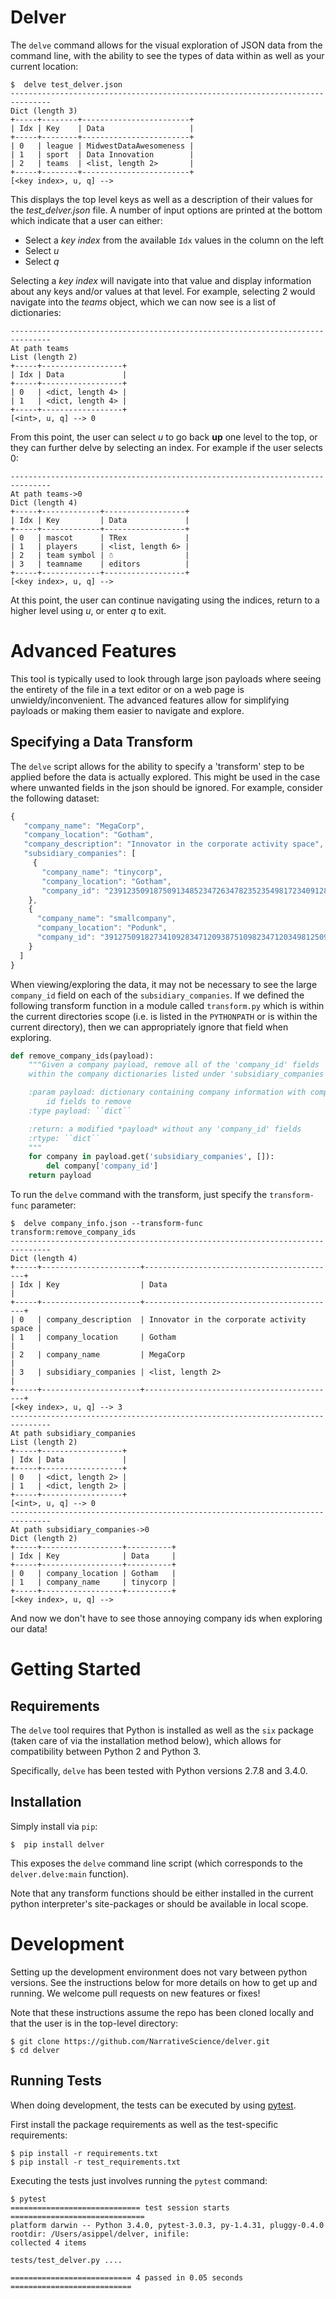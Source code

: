 # Delver

The `delve` command allows for the visual exploration of JSON data from the
command line, with the ability to see the types of data within as well as your
current location:

```
$  delve test_delver.json
-------------------------------------------------------------------------------
Dict (length 3)
+-----+--------+------------------------+
| Idx | Key    | Data                   |
+-----+--------+------------------------+
| 0   | league | MidwestDataAwesomeness |
| 1   | sport  | Data Innovation        |
| 2   | teams  | <list, length 2>       |
+-----+--------+------------------------+
[<key index>, u, q] -->
```

This displays the top level keys as well as a description of their values for the
*test_delver.json* file. A number of input options are printed at the bottom which
indicate that a user can either:

* Select a *key index* from the available `Idx` values in the column on the left
* Select *u*
* Select *q*

Selecting a *key index* will navigate into that value and display information
about any keys and/or values at that level. For example, selecting 2 would navigate
into the *teams* object, which we can now see is a list of dictionaries:

```
-------------------------------------------------------------------------------
At path teams
List (length 2)
+-----+------------------+
| Idx | Data             |
+-----+------------------+
| 0   | <dict, length 4> |
| 1   | <dict, length 4> |
+-----+------------------+
[<int>, u, q] --> 0
```

From this point, the user can select *u* to go back **up** one level to the top, or they can
further delve by selecting an index. For example if the user selects 0:

```
-------------------------------------------------------------------------------
At path teams->0
Dict (length 4)
+-----+-------------+------------------+
| Idx | Key         | Data             |
+-----+-------------+------------------+
| 0   | mascot      | TRex             |
| 1   | players     | <list, length 6> |
| 2   | team symbol | ☃                |
| 3   | teamname    | editors          |
+-----+-------------+------------------+
[<key index>, u, q] -->
```

At this point, the user can continue navigating using the indices, return to a higher
level using *u*, or enter *q* to exit.

# Advanced Features

This tool is typically used to look through large json payloads where seeing
the entirety of the file in a text editor or on a web page is
unwieldy/inconvenient. The advanced features allow for simplifying payloads or making
them easier to navigate and explore.

## Specifying a Data Transform

The ``delve`` script allows for the ability to specify a 'transform' step to
be applied before the data is actually explored. This might be used in the case
where unwanted fields in the json should be ignored. For example, consider the
following dataset:

```javascript
{
   "company_name": "MegaCorp",
   "company_location": "Gotham",
   "company_description": "Innovator in the corporate activity space",
   "subsidiary_companies": [
     {
       "company_name": "tinycorp",
       "company_location": "Gotham",
       "company_id": "2391235091875091348523472634782352354981723409128734019283471203941239085"
    },
    {
      "company_name": "smallcompany",
      "company_location": "Podunk",
      "company_id": "3912750918273410928347120938751098234712034981250917123049817234091283471"
    }
  ]
}
```

When viewing/exploring the data, it may not be necessary to see the large
`company_id` field on each of the `subsidiary_companies`. If we defined the
following transform function in a module called `transform.py` which is within
the current directories scope (i.e. is listed in the `PYTHONPATH` or is
within the current directory), then we can appropriately ignore that field when
exploring.

```python
def remove_company_ids(payload):
    """Given a company payload, remove all of the 'company_id' fields
    within the company dictionaries listed under 'subsidiary_companies'.

    :param payload: dictionary containing company information with company
        id fields to remove
    :type payload: ``dict``

    :return: a modified *payload* without any 'company_id' fields
    :rtype: ``dict``
    """
    for company in payload.get('subsidiary_companies', []):
        del company['company_id']
    return payload
```

To run the `delve` command with the transform, just specify the `transform-func`
parameter:

```
$  delve company_info.json --transform-func transform:remove_company_ids
-------------------------------------------------------------------------------
Dict (length 4)
+-----+----------------------+-------------------------------------------+
| Idx | Key                  | Data                                      |
+-----+----------------------+-------------------------------------------+
| 0   | company_description  | Innovator in the corporate activity space |
| 1   | company_location     | Gotham                                    |
| 2   | company_name         | MegaCorp                                  |
| 3   | subsidiary_companies | <list, length 2>                          |
+-----+----------------------+-------------------------------------------+
[<key index>, u, q] --> 3
-------------------------------------------------------------------------------
At path subsidiary_companies
List (length 2)
+-----+------------------+
| Idx | Data             |
+-----+------------------+
| 0   | <dict, length 2> |
| 1   | <dict, length 2> |
+-----+------------------+
[<int>, u, q] --> 0
-------------------------------------------------------------------------------
At path subsidiary_companies->0
Dict (length 2)
+-----+------------------+----------+
| Idx | Key              | Data     |
+-----+------------------+----------+
| 0   | company_location | Gotham   |
| 1   | company_name     | tinycorp |
+-----+------------------+----------+
[<key index>, u, q] -->
```

And now we don't have to see those annoying company ids when exploring our data!

# Getting Started

## Requirements

The `delve` tool requires that Python is installed as well as the `six` package (taken
care of via the installation method below), which allows for compatibility between Python 2
and Python 3.

Specifically, `delve` has been tested with Python versions 2.7.8 and 3.4.0.

## Installation

Simply install via `pip`:

```
$  pip install delver
```

This exposes the `delve` command line script (which corresponds to the
`delver.delve:main` function).

Note that any transform functions should be either installed in the current
python interpreter's site-packages or should be available in local scope.


# Development

Setting up the development environment does not vary between python versions. See the
instructions below for more details on how to get up and running. We welcome pull
requests on new features or fixes!

Note that these instructions assume the repo has been cloned locally and that
the user is in the top-level directory:

```
$ git clone https://github.com/NarrativeScience/delver.git
$ cd delver
```

## Running Tests

When doing development, the tests can be executed by using
[pytest](http://docs.pytest.org/en/latest/getting-started.html).

First install the package requirements as well as the test-specific requirements:

```
$ pip install -r requirements.txt
$ pip install -r test_requirements.txt
```

Executing the tests just involves running the `pytest` command:

```
$ pytest
============================= test session starts ==============================
platform darwin -- Python 3.4.0, pytest-3.0.3, py-1.4.31, pluggy-0.4.0
rootdir: /Users/asippel/delver, inifile:
collected 4 items

tests/test_delver.py ....

=========================== 4 passed in 0.05 seconds ===========================
```
